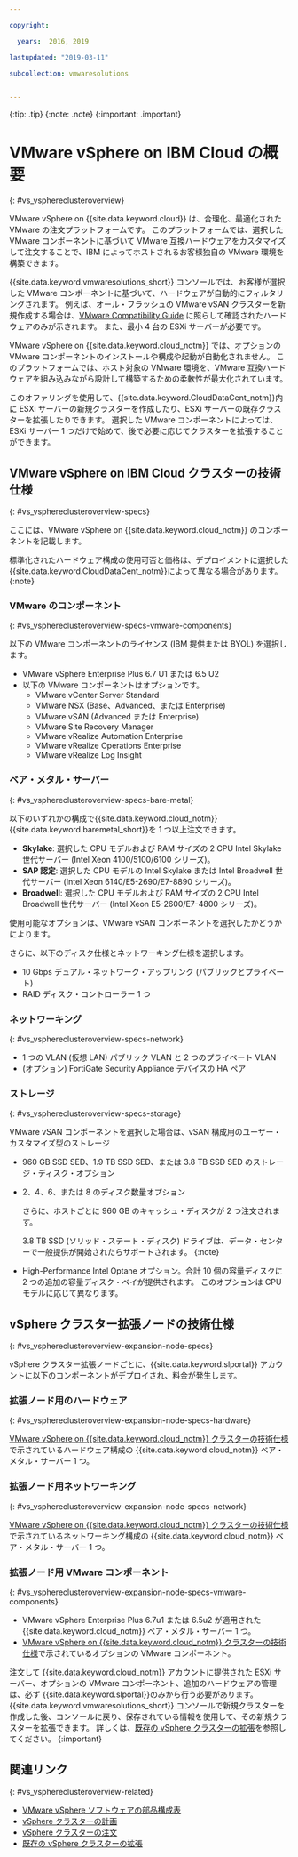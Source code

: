 ```yaml
---

copyright:

  years:  2016, 2019

lastupdated: "2019-03-11"

subcollection: vmwaresolutions


---
```


{:tip: .tip}
{:note: .note}
{:important: .important}

# VMware vSphere on IBM Cloud の概要
{: #vs_vsphereclusteroverview}

VMware vSphere on {{site.data.keyword.cloud}} は、合理化、最適化された VMware の注文プラットフォームです。 このプラットフォームでは、選択した VMware コンポーネントに基づいて VMware 互換ハードウェアをカスタマイズして注文することで、IBM によってホストされるお客様独自の VMware 環境を構築できます。

{{site.data.keyword.vmwaresolutions_short}} コンソールでは、お客様が選択した VMware コンポーネントに基づいて、ハードウェアが自動的にフィルタリングされます。 例えば、オール・フラッシュの VMware vSAN クラスターを新規作成する場合は、[VMware Compatibility Guide](https://www.vmware.com/resources/compatibility/search.php) に照らして確認されたハードウェアのみが示されます。 また、最小 4 台の ESXi サーバーが必要です。

VMware vSphere on {{site.data.keyword.cloud_notm}} では、オプションの VMware コンポーネントのインストールや構成や起動が自動化されません。 このプラットフォームでは、ホスト対象の VMware 環境を、VMware 互換ハードウェアを組み込みながら設計して構築するための柔軟性が最大化されています。

このオファリングを使用して、{{site.data.keyword.CloudDataCent_notm}}内に ESXi サーバーの新規クラスターを作成したり、ESXi サーバーの既存クラスターを拡張したりできます。 選択した VMware コンポーネントによっては、ESXi サーバー 1 つだけで始めて、後で必要に応じてクラスターを拡張することができます。

## VMware vSphere on IBM Cloud クラスターの技術仕様
{: #vs_vsphereclusteroverview-specs}

ここには、VMware vSphere on {{site.data.keyword.cloud_notm}} のコンポーネントを記載します。

標準化されたハードウェア構成の使用可否と価格は、デプロイメントに選択した {{site.data.keyword.CloudDataCent_notm}}によって異なる場合があります。
{:note}

### VMware のコンポーネント
{: #vs_vsphereclusteroverview-specs-vmware-components}

以下の VMware コンポーネントのライセンス (IBM 提供または BYOL) を選択します。
* VMware vSphere Enterprise Plus 6.7 U1 または 6.5 U2
* 以下の VMware コンポーネントはオプションです。
   * VMware vCenter Server Standard
   * VMware NSX (Base、Advanced、または Enterprise)
   * VMware vSAN (Advanced または Enterprise)
   * VMware Site Recovery Manager
   * VMware vRealize Automation Enterprise
   * VMware vRealize Operations Enterprise
   * VMware vRealize Log Insight

### ベア・メタル・サーバー
{: #vs_vsphereclusteroverview-specs-bare-metal}

以下のいずれかの構成で{{site.data.keyword.cloud_notm}} {{site.data.keyword.baremetal_short}}を 1 つ以上注文できます。
* **Skylake**: 選択した CPU モデルおよび RAM サイズの 2 CPU Intel Skylake 世代サーバー (Intel Xeon 4100/5100/6100 シリーズ)。
* **SAP 認定**: 選択した CPU モデルの Intel Skylake または Intel Broadwell 世代サーバー (Intel Xeon 6140/E5-2690/E7-8890 シリーズ)。
* **Broadwell**: 選択した CPU モデルおよび RAM サイズの 2 CPU Intel Broadwell 世代サーバー (Intel Xeon E5-2600/E7-4800 シリーズ)。

使用可能なオプションは、VMware vSAN コンポーネントを選択したかどうかによります。

さらに、以下のディスク仕様とネットワーキング仕様を選択します。
* 10 Gbps デュアル・ネットワーク・アップリンク (パブリックとプライベート)
* RAID ディスク・コントローラー 1 つ

### ネットワーキング
{: #vs_vsphereclusteroverview-specs-network}

* 1 つの VLAN (仮想 LAN) パブリック VLAN と 2 つのプライベート VLAN
* (オプション) FortiGate Security Appliance デバイスの HA ペア

### ストレージ
{: #vs_vsphereclusteroverview-specs-storage}

VMware vSAN コンポーネントを選択した場合は、vSAN 構成用のユーザー・カスタマイズ型のストレージ
* 960 GB SSD SED、1.9 TB SSD SED、または 3.8 TB SSD SED のストレージ・ディスク・オプション
* 2、4、6、または 8 のディスク数量オプション

  さらに、ホストごとに 960 GB のキャッシュ・ディスクが 2 つ注文されます。

  3.8 TB SSD (ソリッド・ステート・ディスク) ドライブは、データ・センターで一般提供が開始されたらサポートされます。
  {:note}
* High-Performance Intel Optane オプション。合計 10 個の容量ディスクに 2 つの追加の容量ディスク・ベイが提供されます。 このオプションは CPU モデルに応じて異なります。

## vSphere クラスター拡張ノードの技術仕様
{: #vs_vsphereclusteroverview-expansion-node-specs}

vSphere クラスター拡張ノードごとに、{{site.data.keyword.slportal}} アカウントに以下のコンポーネントがデプロイされ、料金が発生します。

### 拡張ノード用のハードウェア
{: #vs_vsphereclusteroverview-expansion-node-specs-hardware}

[VMware vSphere on {{site.data.keyword.cloud_notm}} クラスターの技術仕様](/docs/services/vmwaresolutions/vsphere?topic=vmware-solutions-vs_vsphereclusteroverview#specs)で示されているハードウェア構成の {{site.data.keyword.cloud_notm}} ベア・メタル・サーバー 1 つ。

### 拡張ノード用ネットワーキング
{: #vs_vsphereclusteroverview-expansion-node-specs-network}

[VMware vSphere on {{site.data.keyword.cloud_notm}} クラスターの技術仕様](/docs/services/vmwaresolutions/vsphere?topic=vmware-solutions-vs_vsphereclusteroverview#specs)で示されているネットワーキング構成の {{site.data.keyword.cloud_notm}} ベア・メタル・サーバー 1 つ。

### 拡張ノード用 VMware コンポーネント
{: #vs_vsphereclusteroverview-expansion-node-specs-vmware-components}

* VMware vSphere Enterprise Plus 6.7u1 または 6.5u2 が適用された {{site.data.keyword.cloud_notm}} ベア・メタル・サーバー 1 つ。  
* [VMware vSphere on {{site.data.keyword.cloud_notm}} クラスターの技術仕様](/docs/services/vmwaresolutions/vsphere?topic=vmware-solutions-vs_vsphereclusteroverview#specs)で示されているオプションの VMware コンポーネント。

注文して {{site.data.keyword.cloud_notm}} アカウントに提供された ESXi サーバー、オプションの VMware コンポーネント、追加のハードウェアの管理は、必ず {{site.data.keyword.slportal}}のみから行う必要があります。 {{site.data.keyword.vmwaresolutions_short}} コンソールで新規クラスターを作成した後、コンソールに戻り、保存されている情報を使用して、その新規クラスターを拡張できます。 詳しくは、[既存の vSphere クラスターの拡張](/docs/services/vmwaresolutions/vsphere?topic=vmware-solutions-vs_scalingexistingclusters)を参照してください。
{:important}

## 関連リンク
{: #vs_vsphereclusteroverview-related}

* [VMware vSphere ソフトウェアの部品構成表](/docs/services/vmwaresolutions/vsphere?topic=vmware-solutions-vs_bom)
* [vSphere クラスターの計画](/docs/services/vmwaresolutions/vsphere?topic=vmware-solutions-vs_planning)
* [vSphere クラスターの注文](/docs/services/vmwaresolutions/vsphere?topic=vmware-solutions-vs_orderinginstances)
* [既存の vSphere クラスターの拡張](/docs/services/vmwaresolutions/vsphere?topic=vmware-solutions-vs_scalingexistingclusters)
